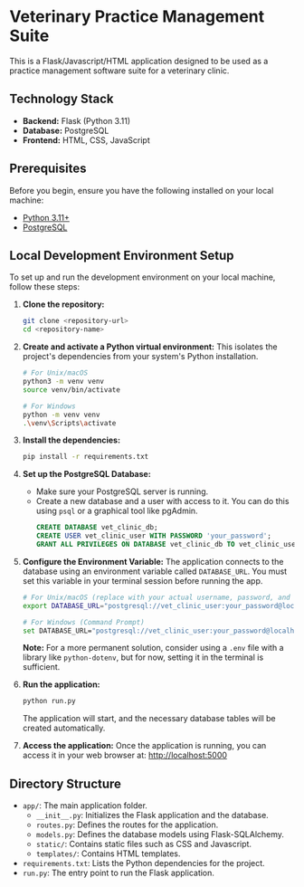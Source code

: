 # Veterinary Practice Management Suite

This is a Flask/Javascript/HTML application designed to be used as a practice management software suite for a veterinary clinic.

## Technology Stack

-   **Backend:** Flask (Python 3.11)
-   **Database:** PostgreSQL
-   **Frontend:** HTML, CSS, JavaScript

## Prerequisites

Before you begin, ensure you have the following installed on your local machine:

-   [Python 3.11+](https://www.python.org/downloads/)
-   [PostgreSQL](https://www.postgresql.org/download/)

## Local Development Environment Setup

To set up and run the development environment on your local machine, follow these steps:

1.  **Clone the repository:**
    ```bash
    git clone <repository-url>
    cd <repository-name>
    ```

2.  **Create and activate a Python virtual environment:**
    This isolates the project's dependencies from your system's Python installation.
    ```bash
    # For Unix/macOS
    python3 -m venv venv
    source venv/bin/activate

    # For Windows
    python -m venv venv
    .\venv\Scripts\activate
    ```

3.  **Install the dependencies:**
    ```bash
    pip install -r requirements.txt
    ```

4.  **Set up the PostgreSQL Database:**
    -   Make sure your PostgreSQL server is running.
    -   Create a new database and a user with access to it. You can do this using `psql` or a graphical tool like pgAdmin.
        ```sql
        CREATE DATABASE vet_clinic_db;
        CREATE USER vet_clinic_user WITH PASSWORD 'your_password';
        GRANT ALL PRIVILEGES ON DATABASE vet_clinic_db TO vet_clinic_user;
        ```

5.  **Configure the Environment Variable:**
    The application connects to the database using an environment variable called `DATABASE_URL`. You must set this variable in your terminal session before running the app.
    ```bash
    # For Unix/macOS (replace with your actual username, password, and database name)
    export DATABASE_URL="postgresql://vet_clinic_user:your_password@localhost:5432/vet_clinic_db"

    # For Windows (Command Prompt)
    set DATABASE_URL="postgresql://vet_clinic_user:your_password@localhost:5432/vet_clinic_db"
    ```
    **Note:** For a more permanent solution, consider using a `.env` file with a library like `python-dotenv`, but for now, setting it in the terminal is sufficient.

6.  **Run the application:**
    ```bash
    python run.py
    ```
    The application will start, and the necessary database tables will be created automatically.

7.  **Access the application:**
    Once the application is running, you can access it in your web browser at:
    [http://localhost:5000](http://localhost:5000)

## Directory Structure

-   `app/`: The main application folder.
    -   `__init__.py`: Initializes the Flask application and the database.
    -   `routes.py`: Defines the routes for the application.
    -   `models.py`: Defines the database models using Flask-SQLAlchemy.
    -   `static/`: Contains static files such as CSS and Javascript.
    -   `templates/`: Contains HTML templates.
-   `requirements.txt`: Lists the Python dependencies for the project.
-   `run.py`: The entry point to run the Flask application.
